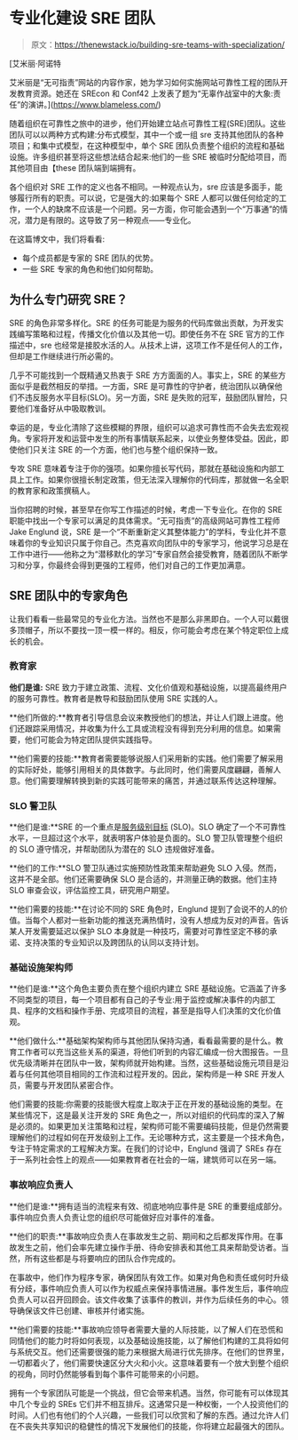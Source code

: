 # 专业化建设 SRE 团队

> 原文：<https://thenewstack.io/building-sre-teams-with-specialization/>

[](https://www.blameless.com/)

 [艾米丽·阿诺特

艾米丽是“无可指责”网站的内容作家，她为学习如何实施网站可靠性工程的团队开发教育资源。她还在 SREcon 和 Conf42 上发表了题为“无辜作战室中的大象:责任”的演讲。](https://www.blameless.com/) [](https://www.blameless.com/)

随着组织在可靠性之旅中的进步，他们开始建立站点可靠性工程(SRE)团队。这些团队可以以两种方式构建:分布式模型，其中一个或一组 sre 支持其他团队的各种项目；和集中式模型，在这种模型中，单个 SRE 团队负责整个组织的流程和基础设施。许多组织甚至将这些想法结合起来:他们的一些 SRE 被临时分配给项目，而其他项目由【these 团队端到端拥有。

各个组织对 SRE 工作的定义也各不相同。一种观点认为，sre 应该是多面手，能够履行所有的职责。可以说，它是强大的:如果每个 SRE 人都可以做任何给定的工作，一个人的缺席不应该是一个问题。另一方面，你可能会遇到一个“万事通”的情况，潜力是有限的。这导致了另一种观点——专业化。

在这篇博文中，我们将看看:

*   每个成员都是专家的 SRE 团队的优势。
*   一些 SRE 专家的角色和他们如何帮助。

## 为什么专门研究 SRE？

SRE 的角色非常多样化。SRE 的任务可能是为服务的代码库做出贡献，为开发实践编写策略和过程，传播文化价值以及其他一切。即使任务不在 SRE 官方的工作描述中，sre 也经常是接胶水活的人。从技术上讲，这项工作不是任何人的工作，但却是工作继续进行所必需的。

几乎不可能找到一个既精通又热衷于 SRE 方方面面的人。事实上，SRE 的某些方面似乎是截然相反的举措。一方面，SRE 是可靠性的守护者，统治团队以确保他们不违反服务水平目标(SLO)。另一方面，SRE 是失败的冠军，鼓励团队冒险，只要他们准备好从中吸取教训。

幸运的是，专业化清除了这些模糊的界限，组织可以追求可靠性而不会失去宏观视角。专家将开发和运营中发生的所有事情联系起来，以使业务整体受益。因此，即使他们只关注 SRE 的一个方面，他们也与整个组织保持一致。

专攻 SRE 意味着专注于你的强项。如果你擅长写代码，那就在基础设施和内部工具上工作。如果你很擅长制定政策，但无法深入理解你的代码库，那就做一名全职的教育家和政策撰稿人。

当你招聘的时候，甚至早在你写工作描述的时候，考虑一下专业化。在你的 SRE 职能中找出一个专家可以满足的具体需求。“无可指责”的高级网站可靠性工程师 Jake Englund 说，SRE 是一个“不断重新定义其整体能力”的学科，专业化并不意味着你的专业知识只属于你自己。杰克喜欢向团队中的专家学习，他说学习总是在工作中进行——他称之为“潜移默化的学习”专家自然会接受教育，随着团队不断学习和分享，你最终会得到更强的工程师，他们对自己的工作更加满意。

## SRE 团队中的专家角色

让我们看看一些最常见的专业化方法。当然也不是那么非黑即白。一个人可以戴很多顶帽子，所以不要找一顶一模一样的。相反，你可能会考虑在某个特定职位上成长的机会。

### 教育家

**他们是谁:** SRE 致力于建立政策、流程、文化价值观和基础设施，以提高最终用户的服务可靠性。教育者是教导和鼓励团队使用 SRE 实践的人。

**他们所做的:**教育者引导信息会议来教授他们的想法，并让人们跟上进度。他们还跟踪采用情况，并收集为什么工具或流程没有得到充分利用的信息。如果需要，他们可能会为特定团队提供实践指导。

**他们需要的技能:**教育者需要能够说服人们采用新的实践。他们需要了解采用的实际好处，能够引用相关的具体数字。与此同时，他们需要风度翩翩，善解人意。他们需要理解转换到新的实践可能带来的痛苦，并通过联系传达这种理解。

### SLO 警卫队

**他们是谁:**SRE 的一个重点是[服务级别目标](https://www.blameless.com/sre/service-level-objectives-slos-lessons-learned) (SLO)。SLO 确定了一个不可靠性水平，一旦超过这个水平，就表明客户体验是负面的。SLO 警卫队管理整个组织的 SLO 遵守情况，并帮助团队为潜在的 SLO 违规做好准备。

**他们的工作:**SLO 警卫队通过实施预防性政策来帮助避免 SLO 入侵。然而，这并不是全部。他们还需要确保 SLO 是合适的，并测量正确的数据。他们主持 SLO 审查会议，评估监控工具，研究用户期望。

**他们需要的技能:**在讨论不同的 SRE 角色时，Englund 提到了会说不的人的价值。当每个人都对一些新功能的推送充满热情时，没有人想成为反对的声音。告诉某人开发需要延迟以保护 SLO 本身就是一种技巧，需要对可靠性坚定不移的承诺、支持决策的专业知识以及跨团队的认同以支持计划。

### 基础设施架构师

**他们是谁:**这个角色主要负责在整个组织内建立 SRE 基础设施。它涵盖了许多不同类型的项目，每一个项目都有自己的子专业:用于监控或解决事件的内部工具、程序的文档和操作手册、完成项目的流程，甚至是指导人们决策的文化价值观。

**他们做什么:**基础架构架构师与其他团队保持沟通，看看最需要的是什么。教育工作者可以充当这些关系的渠道，将他们听到的内容汇编成一份大图报告。一旦优先级清晰并在团队中一致，架构师就开始构建。当然，这些基础设施元项目是沿着与任何其他项目相同的工作流和过程开发的。因此，架构师是一种 SRE 开发人员，需要与开发团队紧密合作。

他们需要的技能:你需要的技能很大程度上取决于正在开发的基础设施的类型。在某些情况下，这是最关注开发的 SRE 角色之一，所以对组织的代码库的深入了解是必须的。如果更加关注策略和过程，架构师可能不需要编码技能，但是仍然需要理解他们的过程如何在开发级别上工作。无论哪种方式，这主要是一个技术角色，专注于特定需求的工程解决方案。在我们的讨论中，Englund 强调了 SREs 存在于一系列社会性上的观点——如果教育者在社会的一端，建筑师可以在另一端。

### 事故响应负责人

**他们是谁:**拥有适当的流程来有效、彻底地响应事件是 SRE 的重要组成部分。事件响应负责人负责让您的组织尽可能做好应对事件的准备。

**他们的职责:**事故响应负责人在事故发生之前、期间和之后都发挥作用。在事故发生之前，他们会率先建立操作手册、待命安排表和其他工具来帮助受访者。当然，所有这些都是与将要响应的团队合作完成的。

在事故中，他们作为程序专家，确保团队有效工作。如果对角色和责任或何时升级有分歧，事件响应负责人可以作为权威点来保持事情进展。事件发生后，事件响应负责人可以召开回顾会。该文件收集了该事件的教训，并作为后续任务的中心。领导确保该文件已创建、审核并付诸实施。

**他们需要的技能:**事故响应领导者需要大量的人际技能，以了解人们在恐慌和同情他们的能力时将如何表现，以及基础设施技能，以了解他们构建的工具将如何与系统交互。他们还需要很强的能力来根据大局进行优先排序。在他们的世界里，一切都着火了，他们需要快速区分大火和小火。这意味着要有一个放大到整个组织的视角，同时仍然能够看到每个事件可能带来的小问题。

拥有一个专家团队可能是一个挑战，但它会带来机遇。当然，你可能有可以体现其中几个专业的 SREs 它们并不相互排斥。这通常只是一种权衡，一个人投资他们的时间。人们也有他们的个人兴趣，一些我们可以欣赏和了解的东西。通过允许人们在不丧失共享知识的稳健性的情况下发展他们的技能，你将建立起最强大的团队。

<svg xmlns:xlink="http://www.w3.org/1999/xlink" viewBox="0 0 68 31" version="1.1"><title>Group</title> <desc>Created with Sketch.</desc></svg>